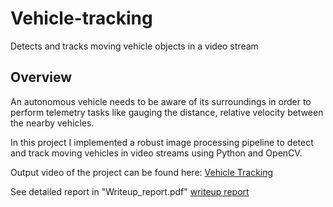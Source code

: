 # Vehicle-tracking
Detects and tracks moving vehicle objects in a video stream

Overview
---
An autonomous vehicle needs to be aware of its surroundings in order to perform telemetry tasks like gauging the distance, relative velocity between the nearby vehicles.

In this project I implemented a robust image processing pipeline to detect and track moving vehicles in video streams using Python and OpenCV.  

Output video of the project can be found here: [Vehicle Tracking](https://youtu.be/KNuxyRJlO1E) 

See detailed report in "Writeup_report.pdf" [writeup report](https://github.com/ranjeethks/Vehicle-tracking/blob/master/Writeup_report.pdf)
